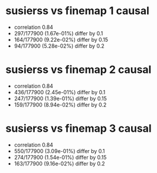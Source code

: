 # susierss vs finemap  1 causal

- correlation 0.84
- 297/177900 (1.67e-01%) differ by 0.1
- 164/177900 (9.22e-02%) differ by 0.15
- 94/177900 (5.28e-02%) differ by 0.2


# susierss vs finemap  2 causal

- correlation 0.84
- 436/177900 (2.45e-01%) differ by 0.1
- 247/177900 (1.39e-01%) differ by 0.15
- 159/177900 (8.94e-02%) differ by 0.2


# susierss vs finemap  3 causal

- correlation 0.84
- 550/177900 (3.09e-01%) differ by 0.1
- 274/177900 (1.54e-01%) differ by 0.15
- 163/177900 (9.16e-02%) differ by 0.2


